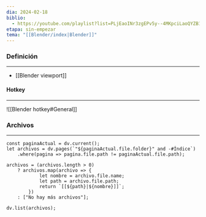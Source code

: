 ```yaml
---
dia: 2024-02-18
biblio:
  - https://youtube.com/playlist?list=PLjEaoINr3zgEPv5y--4MKpciLaoQYZB1Z&si=Sv76fBmOtY8fOcqJ
etapa: sin-empezar
tema: "[[Blender/index|Blender]]"
---
```

### Definición
---

* [[Blender viewport]]


#### Hotkey
---
![[Blender hotkey#General]]




### Archivos
---
```dataviewjs 
const paginaActual = dv.current();
let archivos = dv.pages(`"${paginaActual.file.folder}" and -#Índice`)
	.where(pagina => pagina.file.path != paginaActual.file.path);

archivos = (archivos.length > 0) 
	? archivos.map(archivo => {
			let nombre = archivo.file.name;
			let path = archivo.file.path;
			return `[[${path}|${nombre}]]`;
		}) 
	: ["No hay más archivos"];

dv.list(archivos);	
```